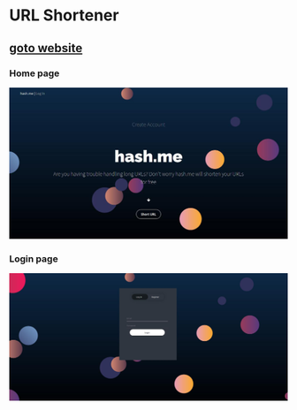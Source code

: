 # URL Shortener
## [goto website](https://myreq.herokuapp.com)
### Home page
![Home page](https://github.com/BhavinRaichura/URL_Shortner/blob/main/application/static/images/Screenshot_2022-03-09_16-25-03.jpg?raw=true)

### Login page
![Login Page](https://github.com/BhavinRaichura/URL_Shortner/blob/main/application/static/images/login.jpg)
